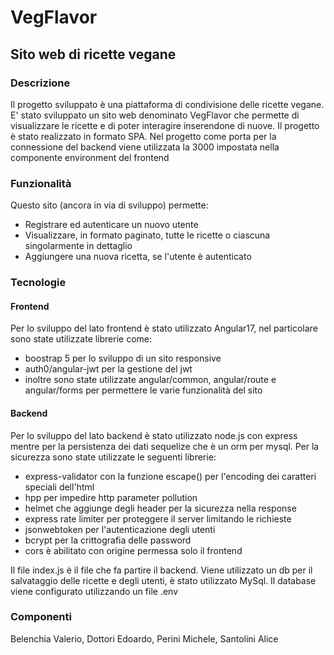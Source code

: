 # VegFlavor

## Sito web di ricette vegane
### Descrizione 
Il progetto sviluppato è una piattaforma di condivisione delle ricette vegane. 
E' stato sviluppato un sito web denominato VegFlavor che permette di visualizzare le ricette e di poter interagire inserendone di nuove.
Il progetto è stato realizzato in formato SPA. 
Nel progetto come porta per la connessione del backend viene utilizzata la 3000 impostata nella componente environment del frontend
### Funzionalità
Questo sito (ancora in via di sviluppo) permette:
- Registrare ed autenticare un nuovo utente
- Visualizzare, in formato paginato, tutte le ricette o ciascuna singolarmente in dettaglio
- Aggiungere una nuova ricetta, se l'utente è autenticato
### Tecnologie
#### Frontend
Per lo sviluppo del lato frontend è stato utilizzato Angular17, nel particolare sono state utilizzate librerie come:
- boostrap 5 per lo sviluppo di un sito responsive 
- auth0/angular-jwt per la gestione del jwt 
- inoltre sono state utilizzate angular/common, angular/route e angular/forms per permettere le varie funzionalità del sito
 
#### Backend
Per lo sviluppo del lato backend è stato utilizzato node.js con express mentre per la persistenza dei dati sequelize che è
un orm per mysql.
Per la sicurezza sono state utilizzate le seguenti librerie:
- express-validator con la funzione escape() per l'encoding dei caratteri speciali dell'html
- hpp per impedire http parameter pollution
- helmet che aggiunge degli header per la sicurezza nella response
- express rate limiter per proteggere il server limitando le richieste
- jsonwebtoken per l'autenticazione degli utenti
- bcrypt per la crittografia delle password
- cors è abilitato con origine permessa solo il frontend
  
Il file index.js è il file che fa partire il backend.
Viene utilizzato un db per il salvataggio delle ricette e degli utenti, è stato utilizzato MySql. Il database viene configurato utilizzando un file .env 
### Componenti
Belenchia Valerio, Dottori Edoardo, Perini Michele, Santolini Alice
